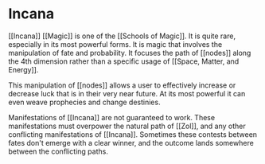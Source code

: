 # Incana
[[Incana]] [[Magic]] is one of the [[Schools of Magic]]. It is quite rare, especially in its most powerful forms. It is magic that involves the manipulation of fate and probability. It focuses the path of [[nodes]] along the 4th dimension rather than a specific usage of [[Space, Matter, and Energy]].

This manipulation of [[nodes]] allows a user to effectively increase or decrease luck that is in their very near future. At its most powerful it can even weave prophecies and change destinies. 

Manifestations of [[Incana]] are not guaranteed to work. These manifestations must overpower the natural path of [[Zol]], and any other conflicting manifestations of [[Incana]]. Sometimes these contests between fates don't emerge with a clear winner, and the outcome lands somewhere between the conflicting paths.